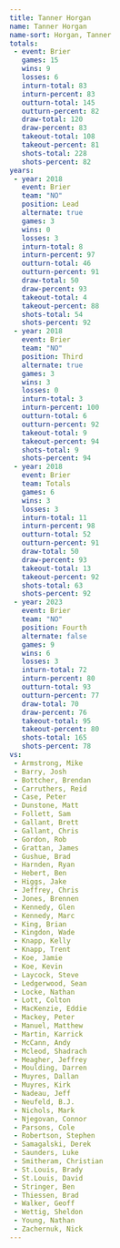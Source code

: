 ```yaml
---
title: Tanner Horgan
name: Tanner Horgan
name-sort: Horgan, Tanner
totals:
 - event: Brier
   games: 15
   wins: 9
   losses: 6
   inturn-total: 83
   inturn-percent: 83
   outturn-total: 145
   outturn-percent: 82
   draw-total: 120
   draw-percent: 83
   takeout-total: 108
   takeout-percent: 81
   shots-total: 228
   shots-percent: 82
years:
 - year: 2018
   event: Brier
   team: "NO"
   position: Lead
   alternate: true
   games: 3
   wins: 0
   losses: 3
   inturn-total: 8
   inturn-percent: 97
   outturn-total: 46
   outturn-percent: 91
   draw-total: 50
   draw-percent: 93
   takeout-total: 4
   takeout-percent: 88
   shots-total: 54
   shots-percent: 92
 - year: 2018
   event: Brier
   team: "NO"
   position: Third
   alternate: true
   games: 3
   wins: 3
   losses: 0
   inturn-total: 3
   inturn-percent: 100
   outturn-total: 6
   outturn-percent: 92
   takeout-total: 9
   takeout-percent: 94
   shots-total: 9
   shots-percent: 94
 - year: 2018
   event: Brier
   team: Totals
   games: 6
   wins: 3
   losses: 3
   inturn-total: 11
   inturn-percent: 98
   outturn-total: 52
   outturn-percent: 91
   draw-total: 50
   draw-percent: 93
   takeout-total: 13
   takeout-percent: 92
   shots-total: 63
   shots-percent: 92
 - year: 2023
   event: Brier
   team: "NO"
   position: Fourth
   alternate: false
   games: 9
   wins: 6
   losses: 3
   inturn-total: 72
   inturn-percent: 80
   outturn-total: 93
   outturn-percent: 77
   draw-total: 70
   draw-percent: 76
   takeout-total: 95
   takeout-percent: 80
   shots-total: 165
   shots-percent: 78
vs:
 - Armstrong, Mike
 - Barry, Josh
 - Bottcher, Brendan
 - Carruthers, Reid
 - Case, Peter
 - Dunstone, Matt
 - Follett, Sam
 - Gallant, Brett
 - Gallant, Chris
 - Gordon, Rob
 - Grattan, James
 - Gushue, Brad
 - Harnden, Ryan
 - Hebert, Ben
 - Higgs, Jake
 - Jeffrey, Chris
 - Jones, Brennen
 - Kennedy, Glen
 - Kennedy, Marc
 - King, Brian
 - Kingdon, Wade
 - Knapp, Kelly
 - Knapp, Trent
 - Koe, Jamie
 - Koe, Kevin
 - Laycock, Steve
 - Ledgerwood, Sean
 - Locke, Nathan
 - Lott, Colton
 - MacKenzie, Eddie
 - Mackey, Peter
 - Manuel, Matthew
 - Martin, Karrick
 - McCann, Andy
 - Mcleod, Shadrach
 - Meagher, Jeffrey
 - Moulding, Darren
 - Muyres, Dallan
 - Muyres, Kirk
 - Nadeau, Jeff
 - Neufeld, B.J.
 - Nichols, Mark
 - Njegovan, Connor
 - Parsons, Cole
 - Robertson, Stephen
 - Samagalski, Derek
 - Saunders, Luke
 - Smitheram, Christian
 - St.Louis, Brady
 - St.Louis, David
 - Stringer, Ben
 - Thiessen, Brad
 - Walker, Geoff
 - Wettig, Sheldon
 - Young, Nathan
 - Zachernuk, Nick
---
```

